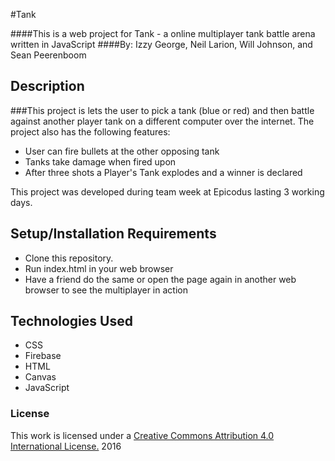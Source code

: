 #Tank

####This is a web project for Tank - a online multiplayer tank battle arena written in JavaScript
####By: Izzy George, Neil Larion, Will Johnson, and Sean Peerenboom

## Description

###This project is lets the user to pick a tank (blue or red) and then battle against another player tank on a different computer over the internet. The project also has the following features:
* User can fire bullets at the other opposing tank
* Tanks take damage when fired upon 
* After three shots a Player's Tank explodes and a winner is declared

This project was developed during team week at Epicodus lasting 3 working days.

## Setup/Installation Requirements
- Clone this repository.
- Run index.html in your web browser
- Have a friend do the same or open the page again in another web browser to see the multiplayer in action


## Technologies Used
* CSS
* Firebase
* HTML
* Canvas
* JavaScript

### License

This work is licensed under a [Creative Commons Attribution 4.0 International License.](http://creativecommons.org/licenses/by/4.0/) 2016
